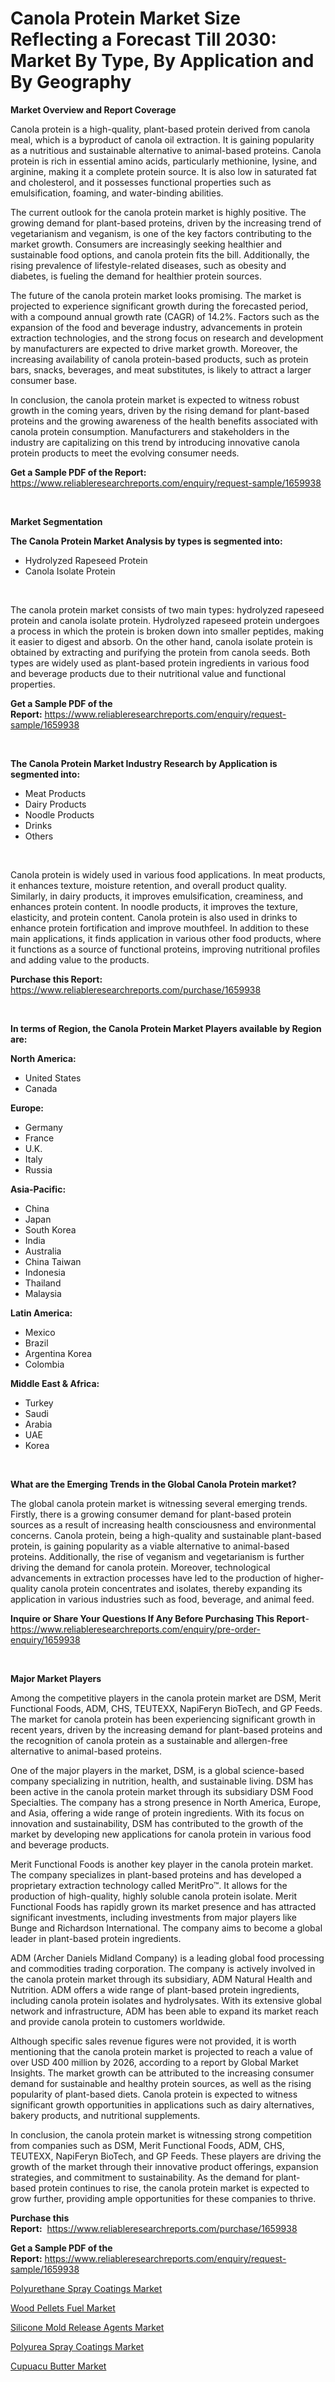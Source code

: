 <p><h1>Canola Protein Market Size Reflecting a Forecast Till 2030: Market By Type, By Application and By Geography</h1></p><p><strong>Market Overview and Report Coverage</strong></p>
<p><p>Canola protein is a high-quality, plant-based protein derived from canola meal, which is a byproduct of canola oil extraction. It is gaining popularity as a nutritious and sustainable alternative to animal-based proteins. Canola protein is rich in essential amino acids, particularly methionine, lysine, and arginine, making it a complete protein source. It is also low in saturated fat and cholesterol, and it possesses functional properties such as emulsification, foaming, and water-binding abilities.</p><p>The current outlook for the canola protein market is highly positive. The growing demand for plant-based proteins, driven by the increasing trend of vegetarianism and veganism, is one of the key factors contributing to the market growth. Consumers are increasingly seeking healthier and sustainable food options, and canola protein fits the bill. Additionally, the rising prevalence of lifestyle-related diseases, such as obesity and diabetes, is fueling the demand for healthier protein sources.</p><p>The future of the canola protein market looks promising. The market is projected to experience significant growth during the forecasted period, with a compound annual growth rate (CAGR) of 14.2%. Factors such as the expansion of the food and beverage industry, advancements in protein extraction technologies, and the strong focus on research and development by manufacturers are expected to drive market growth. Moreover, the increasing availability of canola protein-based products, such as protein bars, snacks, beverages, and meat substitutes, is likely to attract a larger consumer base.</p><p>In conclusion, the canola protein market is expected to witness robust growth in the coming years, driven by the rising demand for plant-based proteins and the growing awareness of the health benefits associated with canola protein consumption. Manufacturers and stakeholders in the industry are capitalizing on this trend by introducing innovative canola protein products to meet the evolving consumer needs.</p></p>
<p><strong>Get a Sample PDF of the Report:</strong> <a href="https://www.reliableresearchreports.com/enquiry/request-sample/1659938">https://www.reliableresearchreports.com/enquiry/request-sample/1659938</a></p>
<p>&nbsp;</p>
<p><strong>Market Segmentation</strong></p>
<p><strong>The Canola Protein Market Analysis by types is segmented into:</strong></p>
<p><ul><li>Hydrolyzed Rapeseed Protein</li><li>Canola Isolate Protein</li></ul></p>
<p>&nbsp;</p>
<p><p>The canola protein market consists of two main types: hydrolyzed rapeseed protein and canola isolate protein. Hydrolyzed rapeseed protein undergoes a process in which the protein is broken down into smaller peptides, making it easier to digest and absorb. On the other hand, canola isolate protein is obtained by extracting and purifying the protein from canola seeds. Both types are widely used as plant-based protein ingredients in various food and beverage products due to their nutritional value and functional properties.</p></p>
<p><strong>Get a Sample PDF of the Report:</strong>&nbsp;<a href="https://www.reliableresearchreports.com/enquiry/request-sample/1659938">https://www.reliableresearchreports.com/enquiry/request-sample/1659938</a></p>
<p>&nbsp;</p>
<p><strong>The Canola Protein Market Industry Research by Application is segmented into:</strong></p>
<p><ul><li>Meat Products</li><li>Dairy Products</li><li>Noodle Products</li><li>Drinks</li><li>Others</li></ul></p>
<p>&nbsp;</p>
<p><p>Canola protein is widely used in various food applications. In meat products, it enhances texture, moisture retention, and overall product quality. Similarly, in dairy products, it improves emulsification, creaminess, and enhances protein content. In noodle products, it improves the texture, elasticity, and protein content. Canola protein is also used in drinks to enhance protein fortification and improve mouthfeel. In addition to these main applications, it finds application in various other food products, where it functions as a source of functional proteins, improving nutritional profiles and adding value to the products.</p></p>
<p><strong>Purchase this Report:</strong>&nbsp; <a href="https://www.reliableresearchreports.com/purchase/1659938">https://www.reliableresearchreports.com/purchase/1659938</a></p>
<p>&nbsp;</p>
<p><strong>In terms of Region, the Canola Protein Market Players available by Region are:</strong></p>
<p>
    <p> <strong> North America: </strong>
        <ul>
            <li>United States</li>
            <li>Canada</li>
        </ul>
        </p> 
    <p> <strong> Europe: </strong>
        <ul>
            <li>Germany</li>
            <li>France</li>
            <li>U.K.</li>
            <li>Italy</li>
            <li>Russia</li>
        </ul>
        </p> 
    <p> <strong> Asia-Pacific: </strong>
        <ul>
            <li>China</li>
            <li>Japan</li>
            <li>South Korea</li>
            <li>India</li>
            <li>Australia</li>
            <li>China Taiwan</li>
            <li>Indonesia</li>
            <li>Thailand</li>
            <li>Malaysia</li>
        </ul>
        </p> 
    <p> <strong> Latin America: </strong>
        <ul>
            <li>Mexico</li>
            <li>Brazil</li>
            <li>Argentina Korea</li>
            <li>Colombia</li>
        </ul>
        </p> 
    <p> <strong> Middle East & Africa: </strong>
        <ul>
            <li>Turkey</li>
            <li>Saudi</li>
            <li>Arabia</li>
            <li>UAE</li>
            <li>Korea</li>
        </ul>
    </p>
    </p>
<p>&nbsp;</p>
<p><strong>What are the Emerging Trends in the Global Canola Protein market?</strong></p>
<p><p>The global canola protein market is witnessing several emerging trends. Firstly, there is a growing consumer demand for plant-based protein sources as a result of increasing health consciousness and environmental concerns. Canola protein, being a high-quality and sustainable plant-based protein, is gaining popularity as a viable alternative to animal-based proteins. Additionally, the rise of veganism and vegetarianism is further driving the demand for canola protein. Moreover, technological advancements in extraction processes have led to the production of higher-quality canola protein concentrates and isolates, thereby expanding its application in various industries such as food, beverage, and animal feed.</p></p>
<p><strong>Inquire or Share Your Questions If Any Before Purchasing This Report</strong>- <a href="https://www.reliableresearchreports.com/enquiry/pre-order-enquiry/1659938">https://www.reliableresearchreports.com/enquiry/pre-order-enquiry/1659938</a></p>
<p>&nbsp;</p>
<p><strong>Major Market Players</strong></p>
<p><p>Among the competitive players in the canola protein market are DSM, Merit Functional Foods, ADM, CHS, TEUTEXX, NapiFeryn BioTech, and GP Feeds. The market for canola protein has been experiencing significant growth in recent years, driven by the increasing demand for plant-based proteins and the recognition of canola protein as a sustainable and allergen-free alternative to animal-based proteins.</p><p>One of the major players in the market, DSM, is a global science-based company specializing in nutrition, health, and sustainable living. DSM has been active in the canola protein market through its subsidiary DSM Food Specialties. The company has a strong presence in North America, Europe, and Asia, offering a wide range of protein ingredients. With its focus on innovation and sustainability, DSM has contributed to the growth of the market by developing new applications for canola protein in various food and beverage products.</p><p>Merit Functional Foods is another key player in the canola protein market. The company specializes in plant-based proteins and has developed a proprietary extraction technology called MeritPro™. It allows for the production of high-quality, highly soluble canola protein isolate. Merit Functional Foods has rapidly grown its market presence and has attracted significant investments, including investments from major players like Bunge and Richardson International. The company aims to become a global leader in plant-based protein ingredients.</p><p>ADM (Archer Daniels Midland Company) is a leading global food processing and commodities trading corporation. The company is actively involved in the canola protein market through its subsidiary, ADM Natural Health and Nutrition. ADM offers a wide range of plant-based protein ingredients, including canola protein isolates and hydrolysates. With its extensive global network and infrastructure, ADM has been able to expand its market reach and provide canola protein to customers worldwide.</p><p>Although specific sales revenue figures were not provided, it is worth mentioning that the canola protein market is projected to reach a value of over USD 400 million by 2026, according to a report by Global Market Insights. The market growth can be attributed to the increasing consumer demand for sustainable and healthy protein sources, as well as the rising popularity of plant-based diets. Canola protein is expected to witness significant growth opportunities in applications such as dairy alternatives, bakery products, and nutritional supplements.</p><p>In conclusion, the canola protein market is witnessing strong competition from companies such as DSM, Merit Functional Foods, ADM, CHS, TEUTEXX, NapiFeryn BioTech, and GP Feeds. These players are driving the growth of the market through their innovative product offerings, expansion strategies, and commitment to sustainability. As the demand for plant-based protein continues to rise, the canola protein market is expected to grow further, providing ample opportunities for these companies to thrive.</p></p>
<p><strong>Purchase this Report:</strong>&nbsp;&nbsp;<a href="https://www.reliableresearchreports.com/purchase/1659938">https://www.reliableresearchreports.com/purchase/1659938</a></p>
<p></p>
<p><strong>Get a Sample PDF of the Report:</strong>&nbsp;<a href="https://www.reliableresearchreports.com/enquiry/request-sample/1659938">https://www.reliableresearchreports.com/enquiry/request-sample/1659938</a></p>
<p><p><a href="https://github.com/Krish2023na/Market-Research-Report-List-1/blob/main/polyurethane-spray-coatings-market.md">Polyurethane Spray Coatings Market</a></p><p><a href="https://github.com/kholmovskayalyudmila/Market-Research-Report-List-1/blob/main/wood-pellets-fuel-market.md">Wood Pellets Fuel Market</a></p><p><a href="https://github.com/merzlyukov93/Market-Research-Report-List-1/blob/main/silicone-mold-release-agents-market.md">Silicone Mold Release Agents Market</a></p><p><a href="https://github.com/zebdakicsin/Market-Research-Report-List-1/blob/main/polyurea-spray-coatings-market.md">Polyurea Spray Coatings Market</a></p><p><a href="https://github.com/sofyaavrova/Market-Research-Report-List-1/blob/main/cupuacu-butter-market.md">Cupuacu Butter Market</a></p></p>